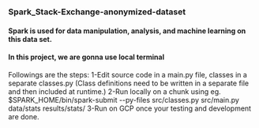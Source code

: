 ### Spark_Stack-Exchange-anonymized-dataset

#### Spark is used for data manipulation, analysis, and machine learning on this data set.
#### In this project, we are gonna use local terminal
Followings are the steps:
1-Edit source code in a main.py file, classes in a separate classes.py (Class definitions need to be written in a separate file and then included at runtime.)
2-Run locally on a chunk using eg. $SPARK_HOME/bin/spark-submit --py-files src/classes.py src/main.py data/stats results/stats/
3-Run on GCP once your testing and development are done.
